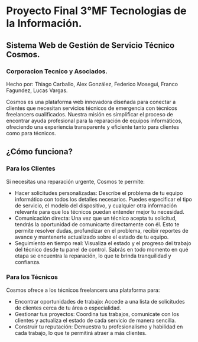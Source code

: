 # Proyecto Final 3°MF Tecnologias de la Información.
## Sistema Web de Gestión de Servicio Técnico Cosmos.
### Corporacion Tecnico y Asociados.
Hecho por: Thiago Carballo, Alex González, Federico Mosegui, Franco Fagundez, Lucas Vargas.

Cosmos es una plataforma web innovadora diseñada para conectar a clientes que necesitan servicios técnicos de emergencia con técnicos freelancers cualificados. Nuestra misión es simplificar el proceso de encontrar ayuda profesional para la reparación de equipos informáticos, ofreciendo una experiencia transparente y eficiente tanto para clientes como para técnicos.

## ¿Cómo funciona?

### Para los Clientes

Si necesitas una reparación urgente, Cosmos te permite:

* Hacer solicitudes personalizadas: Describe el problema de tu equipo informático con todos los detalles necesarios. Puedes especificar el tipo de servicio, el modelo del dispositivo, y cualquier otra información relevante para que los técnicos puedan entender mejor tu necesidad.
* Comunicación directa: Una vez que un técnico acepta tu solicitud, tendrás la oportunidad de comunicarte directamente con él. Esto te permite resolver dudas, profundizar en el problema, recibir reportes de avance y mantenerte actualizado sobre el estado de tu equipo.
* Seguimiento en tiempo real: Visualiza el estado y el progreso del trabajo del técnico desde tu panel de control. Sabrás en todo momento en qué etapa se encuentra la reparación, lo que te brinda tranquilidad y confianza.

### Para los Técnicos

Cosmos ofrece a los técnicos freelancers una plataforma para:

* Encontrar oportunidades de trabajo: Accede a una lista de solicitudes de clientes cerca de tu área o especialidad.
* Gestionar tus proyectos: Coordina tus trabajos, comunicate con los clientes y actualiza el estado de cada servicio de manera sencilla.
* Construir tu reputación: Demuestra tu profesionalismo y habilidad en cada trabajo, lo que te permitirá atraer a más clientes.
